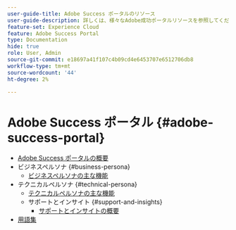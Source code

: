 ```yaml
---
user-guide-title: Adobe Success ポータルのリソース
user-guide-description: 詳しくは、様々なAdobe成功ポータルリソースを参照してください。
feature-set: Experience Cloud
feature: Adobe Success Portal
type: Documentation
hide: true
role: User, Admin
source-git-commit: e18697a41f107c4b09cd4e6453707e6512706db8
workflow-type: tm+mt
source-wordcount: '44'
ht-degree: 2%

---
```



# Adobe Success ポータル {#adobe-success-portal}

- [Adobe Success ポータルの概要](/help/adobe-success-portal/adobe-success-portal-introduction.md)
- ビジネスペルソナ {#business-persona}
   - [ビジネスペルソナの主な機能](/help/adobe-success-portal/business-persona/key-functionalities-for-business-persona.md)
- テクニカルペルソナ {#technical-persona}
   - [テクニカルペルソナの主な機能](/help/adobe-success-portal/technical-persona/key-functionalities-for-technical-persona.md)
   - サポートとインサイト {#support-and-insights}
      - [サポートとインサイトの概要](/help/adobe-success-portal/technical-persona/support-and-insights/support-and-insights-overview.md)
- [用語集](/help/adobe-success-portal/glossary.md)
